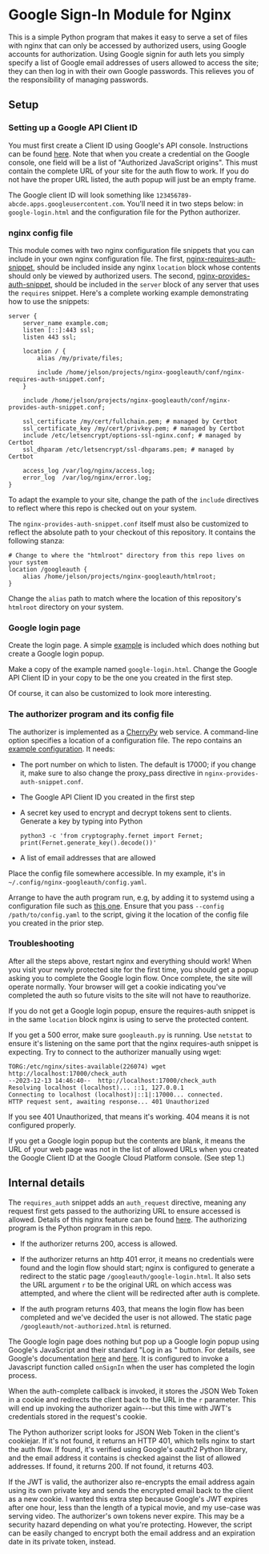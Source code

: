 # Google Sign-In Module for Nginx

This is a simple Python program that makes it easy to serve a set of files with
nginx that can only be accessed by authorized users, using Google accounts for
authorization. Using Google signin for auth lets you simply specify a list of
Google email addresses of users allowed to access the site; they can then log in
with their own Google passwords. This relieves you of the responsibility of
managing passwords.

## Setup

### Setting up a Google API Client ID

You must first create a Client ID using Google's API console. Instructions can
be found
[here](https://developers.google.com/identity/gsi/web/guides/get-google-api-clientid).
Note that when you create a credential on the Google console, one field will be
a list of "Authorized JavaScript origins". This must contain the complete URL of
your site for the auth flow to work. If you do not have the proper URL listed,
the auth popup will just be an empty frame.

The Google client ID will look something like
`123456789-abcde.apps.googleusercontent.com`. You'll need it in two steps below:
in `google-login.html` and the configuration file for the Python authorizer.

### nginx config file

This module comes with two nginx configuration file snippets that you can
include in your own nginx configuration file. The first,
[nginx-requires-auth-snippet](https://github.com/jelson/nginx-googlesignin/blob/main/conf/nginx-requires-auth-snippet.conf),
should be included inside any nginx `location` block whose contents should only
be viewed by authorized users. The second,
[nginx-provides-auth-snippet](https://github.com/jelson/nginx-googlesignin/blob/main/conf/nginx-provides-auth-snippet.conf),
should be included in the `server` block of any server that uses the `requires`
snippet. Here's a complete working example demonstrating how to use the snippets:

```
server {
    server_name example.com;
    listen [::]:443 ssl;
    listen 443 ssl;

    location / {
        alias /my/private/files;

        include /home/jelson/projects/nginx-googleauth/conf/nginx-requires-auth-snippet.conf;
    }

    include /home/jelson/projects/nginx-googleauth/conf/nginx-provides-auth-snippet.conf;

    ssl_certificate /my/cert/fullchain.pem; # managed by Certbot
    ssl_certificate_key /my/cert/privkey.pem; # managed by Certbot
    include /etc/letsencrypt/options-ssl-nginx.conf; # managed by Certbot
    ssl_dhparam /etc/letsencrypt/ssl-dhparams.pem; # managed by Certbot

    access_log /var/log/nginx/access.log;
    error_log  /var/log/nginx/error.log;
}
```

To adapt the example to your site, change the path of the `include` directives
to reflect where this repo is checked out on your system.

The `nginx-provides-auth-snippet.conf` itself must also be customized to reflect
the absolute path to your checkout of this repository. It contains the following
stanza:

```
# Change to where the "htmlroot" directory from this repo lives on your system
location /googleauth {
    alias /home/jelson/projects/nginx-googleauth/htmlroot;
}
```

Change the `alias` path to match where the location of this repository's
`htmlroot` directory on your system.

### Google login page

Create the login page. A simple
[example](https://github.com/jelson/nginx-googlesignin/blob/main/htmlroot/google-login-example.html)
is included which does nothing but create a Google login popup.

Make a copy of the example named `google-login.html`. Change the Google API
Client ID in your copy to be the one you created in the first step.

Of course, it can also be customized to look more interesting.

### The authorizer program and its config file

The authorizer is implemented as a
[CherryPy](https://docs.cherrypy.dev/en/latest/) web service. A command-line
option specifies a location of a configuration file. The repo contains an
[example configuration](https://github.com/jelson/nginx-googlesignin/blob/main/conf/googleauth-config-example.yaml). It needs:

* The port number on which to listen. The default is 17000; if you change it,
  make sure to also change the proxy_pass directive in
  `nginx-provides-auth-snippet.conf`.

* The Google API Client ID you created in the first step

* A secret key used to encrypt and decrypt tokens sent to clients. Generate a
  key by typing into Python

     `python3 -c 'from cryptography.fernet import Fernet; print(Fernet.generate_key().decode())'`

* A list of email addresses that are allowed

Place the config file somewhere accessible. In my example, it's in `~/.config/nginx-googleauth/config.yaml`.

Arrange to have the auth program run, e.g, by adding it to systemd using a
configuration file such as [this
one](https://github.com/jelson/nginx-googlesignin/blob/main/conf/googleauth.service). Ensure
that you pass `--config /path/to/config.yaml` to the script, giving it the
location of the config file you created in the prior step.

### Troubleshooting

After all the steps above, restart nginx and everything should work! When you
visit your newly protected site for the first time, you should get a popup
asking you to complete the Google login flow. Once complete, the site will
operate normally. Your browser will get a cookie indicating you've completed the
auth so future visits to the site will not have to reauthorize.

If you do not get a Google login popup, ensure the requires-auth snippet is in
the same `location` block nginx is using to serve the protected content.

If you get a 500 error, make sure `googleauth.py` is running. Use `netstat` to
ensure it's listening on the same port that the nginx requires-auth snippet is
expecting. Try to connect to the authorizer manually using wget:

```
TORG:/etc/nginx/sites-available(226074) wget http://localhost:17000/check_auth
--2023-12-13 14:46:40--  http://localhost:17000/check_auth
Resolving localhost (localhost)... ::1, 127.0.0.1
Connecting to localhost (localhost)|::1|:17000... connected.
HTTP request sent, awaiting response... 401 Unauthorized
```

If you see 401 Unauthorized, that means it's working. 404 means it is not
configured properly.

If you get a Google login popup but the contents are blank, it means the URL of
your web page was not in the list of allowed URLs when you created the Google
Client ID at the Google Cloud Platform console. (See step 1.)

## Internal details

The `requires_auth` snippet adds an `auth_request` directive, meaning any
request first gets passed to the authorizing URL to ensure accessed is
allowed. Details of this nginx feature can be found
[here](http://nginx.org/en/docs/http/ngx_http_auth_request_module.html). The
authorizing program is the Python program in this repo.

  * If the authorizer returns 200, access is allowed.

  * If the authorizer returns an http 401 error, it means no credentials were
    found and the login flow should start; nginx is configured to generate a
    redirect to the static page `/googleauth/google-login.html`. It also sets the URL
    argument `r` to be the original URL on which access was attempted, and where
    the client will be redirected after auth is complete.

  * If the auth program returns 403, that means the login flow has been
    completed and we've decided the user is not allowed. The static page
    `/googleauth/not-authorized.html` is returned.

The Google login page does nothing but pop up a Google login popup using
Google's JavaScript and their standard "Log in as <you>" button. For details,
see Google's documentation
[here](https://developers.google.com/identity/sign-in/web) and
[here](https://developers.google.com/identity/gsi/web/guides/display-button).
It is configured to invoke a Javascript function called `onSignIn` when the user
has completed the login process.

When the auth-complete callback is invoked, it stores the JSON Web Token in a
cookie and redirects the client back to the URL in the `r` parameter. This will
end up invoking the authorizer again---but this time with JWT's credentials
stored in the request's cookie.

The Python authorizer script looks for JSON Web Token in the client's
cookiejar. If it's not found, it returns an HTTP 401, which tells nginx to start
the auth flow. If found, it's verified using Google's oauth2 Python library, and
the email address it contains is checked against the list of allowed
addresses. If found, it returns 200. If not found, it returns 403.

If the JWT is valid, the authorizer also re-encrypts the email address again
using its own private key and sends the encrypted email back to the client as a
new cookie. I wanted this extra step because Google's JWT expires after one
hour, less than the length of a typical movie, and my use-case was serving
video. The authorizer's own tokens never expire. This may be a security hazard
depending on what you're protecting. However, the script can be easily changed
to encrypt both the email address and an expiration date in its private token,
instead.

